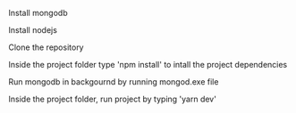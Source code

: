 Install mongodb

Install nodejs

Clone the repository

Inside the project folder type 'npm install' to intall the project dependencies

Run mongodb in backgournd by running mongod.exe file

Inside the project folder, run project by typing 'yarn dev'
